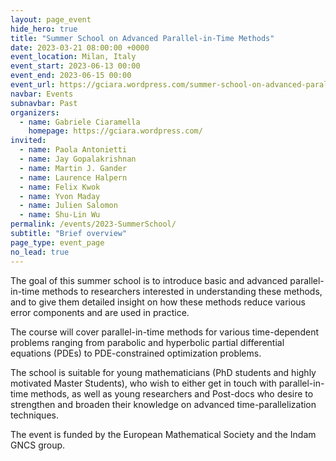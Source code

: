 ```yaml
---
layout: page_event
hide_hero: true
title: "Summer School on Advanced Parallel-in-Time Methods"
date: 2023-03-21 08:00:00 +0000
event_location: Milan, Italy
event_start: 2023-06-13 00:00
event_end: 2023-06-15 00:00
event_url: https://gciara.wordpress.com/summer-school-on-advanced-parallel-in-time-methods/
navbar: Events
subnavbar: Past
organizers:
  - name: Gabriele Ciaramella
    homepage: https://gciara.wordpress.com/
invited:
  - name: Paola Antonietti
  - name: Jay Gopalakrishnan
  - name: Martin J. Gander
  - name: Laurence Halpern
  - name: Felix Kwok
  - name: Yvon Maday
  - name: Julien Salomon
  - name: Shu-Lin Wu
permalink: /events/2023-SummerSchool/
subtitle: "Brief overview"
page_type: event_page
no_lead: true
---
```


The goal of this summer school is to introduce basic and advanced
parallel-in-time methods to researchers interested in understanding
these methods, and to give them detailed insight on how these methods
reduce various error components and are used in practice.

The course will cover parallel-in-time methods for various
time-dependent problems ranging from parabolic and hyperbolic partial
differential equations (PDEs) to PDE-constrained optimization
problems.

The school is suitable for young mathematicians (PhD students and
highly motivated Master Students), who wish to either get in touch
with parallel-in-time methods, as well as young researchers and
Post-docs who desire to strengthen and broaden their knowledge on
advanced time-parallelization techniques.

The event is funded by the European Mathematical Society and the Indam
GNCS group.



